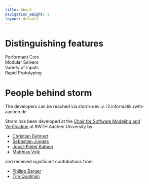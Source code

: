 ```yaml
---
title: About
navigation_weight: 1
layout: default
---
```




# Distinguishing features

<div class="container-fluid feature-container">
   <div class="row">
    <div class="col-md-3">
<i class="fa fa-cogs" aria-hidden="true"></i>
      Performant Core
    </div>
    <div class="col-md-3">
<i class="fa fa-wrench" aria-hidden="true"></i>
      Modular Solvers
    </div>
    <div class="col-md-3">
<i class="fa fa-language" aria-hidden="true"></i>
      Variety of Inputs
    </div>
    <div class="col-md-3">
<i class="fa fa-tachometer" aria-hidden="true"></i>
	Rapid Prototyping
</div>
  </div>
</div>


# People behind storm

The developers can be reached via storm-dev ```at``` i2.informatik.rwth-aachen.de

Storm has been developed at the [Chair for Software Modeling and Verification](http://moves.rwth-aachen.de) at RWTH Aachen University by

- [Christian Dehnert](#)
- [Sebastian Junges](#)
- [Joost-Pieter Katoen](#)
- [Matthias Volk](#)

and received significant contributions from 

- [Philipp Berger](#)
- [Tim Quatman](#) 

